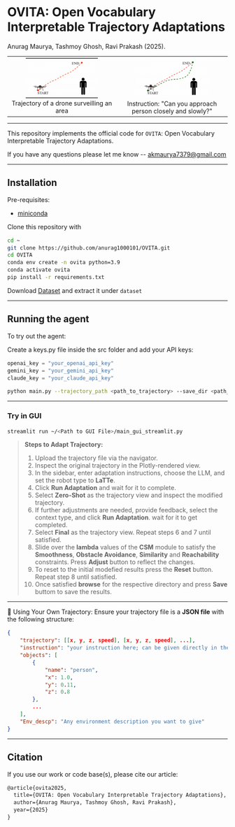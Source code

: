# OVITA: Open Vocabulary Interpretable Trajectory Adaptations


Anurag Maurya, Tashmoy Ghosh, Ravi Prakash (2025).

<!-- [<img src="https://img.shields.io/badge/arxiv-%23B31B1B.svg?&style=for-the-badge&logo=arxiv&logoColor=white" />]() -->


<table>
  <tr>
    <td align="center">
      <img src="docs/intro_1_gif.gif" width="70%" /><br>
      Trajectory of a drone surveilling an area
    </td>
    <td align="center">
      <img src="docs/intro_2_gif.gif" width="70%" /><br>
      Instruction: "Can you approach person closely and slowly?"
    </td>
  </tr>
</table>

---
This repository implements the official code for `OVITA`: Open Vocabulary Interpretable Trajectory Adaptations.


If you have any questions please let me know -- [akmaurya7379@gmail.com](mailto:akmaurya7379@gmail.com)

---
## Installation

Pre-requisites:
- [miniconda](https://docs.conda.io/projects/miniconda/en/latest/index.html)

Clone this repository with
```bash
cd ~
git clone https://github.com/anurag1000101/OVITA.git
cd OVITA
conda env create -n ovita python=3.9
conda activate ovita
pip install -r requirements.txt
```

Download [Dataset]() and extract it under `dataset`

---
## Running the agent

To try out the agent:

Create a keys.py file inside the src folder and add your API keys:
```python
openai_key = "your_openai_api_key"
gemini_key = "your_gemini_api_key"
claude_key = "your_claude_api_key"
```

```bash
python main.py --trajectory_path <path_to_trajectory> --save_dir <path_to_save_directory> --llm <openai|gemini|claude> --save_results <True|False> --robot_type <robot_name_or_None>
```

---
### Try in GUI

```bash
streamlit run ~/<Path to GUI File>/main_gui_streamlit.py
```
> **Steps to Adapt Trajectory:**
> 1. Upload the trajectory file via the navigator.
> 2. Inspect the original trajectory in the Plotly-rendered view.
> 3. In the sidebar, enter adaptation instructions, choose the LLM, and set the robot type to **LaTTe**.
> 4. Click **Run Adaptation** and wait for it to complete.
> 5. Select **Zero-Shot** as the trajectory view and inspect the modified trajectory.
> 6. If further adjustments are needed, provide feedback, select the context type, and click **Run Adaptation**. wait for it to get completed.
> 7. Select **Final** as the trajectory view. Repeat steps 6 and 7 until satisfied.
> 8. Slide over the **lambda** values of the **CSM** module to satisfy the **Smoothness**, **Obstacle Avoidance**, **Similarity** and **Reachability** constraints. Press **Adjust** button to reflect the changes.
> 9. To reset to the initial modefied results press the **Reset** button. Repeat step 8 until satisfied.
> 10. Once satisfied **browse** for the respective directory and press **Save** buttom to save the results.
---

📌 Using Your Own Trajectory:
Ensure your trajectory file is a **JSON file** with the following structure: 

```json
{
    "trajectory": [[x, y, z, speed], [x, y, z, speed], ...],
    "instruction": "your instruction here; can be given directly in the GUI too",
    "objects": [
        {
            "name": "person",
            "x": 1.0,
            "y": 0.11,
            "z": 0.8
        },
        ...
    ],
    "Env_descp": "Any environment description you want to give"
}
```

---
## Citation

If you use our work or code base(s), please cite our article:
```latex
@article{ovita2025,
  title={OVITA: Open Vocabulary Interpretable Trajectory Adaptations},
  author={Anurag Maurya, Tashmoy Ghosh, Ravi Prakash},
  year={2025}
}
